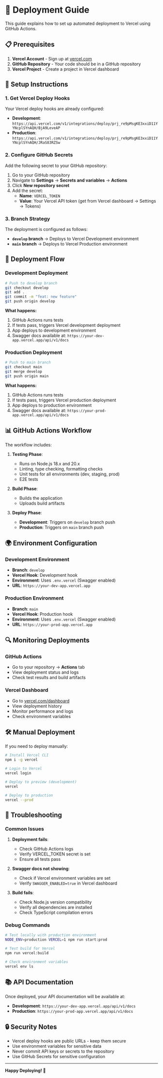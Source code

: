 # 🚀 Deployment Guide

This guide explains how to set up automated deployment to Vercel using GitHub Actions.

## 📋 Prerequisites

1. **Vercel Account** - Sign up at [vercel.com](https://vercel.com)
2. **GitHub Repository** - Your code should be in a GitHub repository
3. **Vercel Project** - Create a project in Vercel dashboard

## 🔧 Setup Instructions

### 1. Get Vercel Deploy Hooks

Your Vercel deploy hooks are already configured:

- **Development**: `https://api.vercel.com/v1/integrations/deploy/prj_re9pMsgKE3xxiD11YYNcplSYnAQH/BjA9LeveAP`
- **Production**: `https://api.vercel.com/v1/integrations/deploy/prj_re9pMsgKE3xxiD11YYNcplSYnAQH/JRaS83RZSw`

### 2. Configure GitHub Secrets

Add the following secret to your GitHub repository:

1. Go to your GitHub repository
2. Navigate to **Settings** → **Secrets and variables** → **Actions**
3. Click **New repository secret**
4. Add the secret:
   - **Name**: `VERCEL_TOKEN`
   - **Value**: Your Vercel API token (get from Vercel dashboard → Settings → Tokens)

### 3. Branch Strategy

The deployment is configured as follows:

- **`develop` branch** → Deploys to Vercel Development environment
- **`main` branch** → Deploys to Vercel Production environment

## 🔄 Deployment Flow

### Development Deployment

```bash
# Push to develop branch
git checkout develop
git add .
git commit -m "feat: new feature"
git push origin develop
```

**What happens:**
1. GitHub Actions runs tests
2. If tests pass, triggers Vercel development deployment
3. App deploys to development environment
4. Swagger docs available at: `https://your-dev-app.vercel.app/api/v1/docs`

### Production Deployment

```bash
# Push to main branch
git checkout main
git merge develop
git push origin main
```

**What happens:**
1. GitHub Actions runs tests
2. If tests pass, triggers Vercel production deployment
3. App deploys to production environment
4. Swagger docs available at: `https://your-prod-app.vercel.app/api/v1/docs`

## 📊 GitHub Actions Workflow

The workflow includes:

1. **Testing Phase**:
   - Runs on Node.js 18.x and 20.x
   - Linting, type checking, formatting checks
   - Unit tests for all environments (dev, staging, prod)
   - E2E tests

2. **Build Phase**:
   - Builds the application
   - Uploads build artifacts

3. **Deploy Phase**:
   - **Development**: Triggers on `develop` branch push
   - **Production**: Triggers on `main` branch push

## 🌍 Environment Configuration

### Development Environment
- **Branch**: `develop`
- **Vercel Hook**: Development hook
- **Environment**: Uses `.env.vercel` (Swagger enabled)
- **URL**: `https://your-dev-app.vercel.app`

### Production Environment
- **Branch**: `main`
- **Vercel Hook**: Production hook
- **Environment**: Uses `.env.vercel` (Swagger enabled)
- **URL**: `https://your-prod-app.vercel.app`

## 🔍 Monitoring Deployments

### GitHub Actions
- Go to your repository → **Actions** tab
- View deployment status and logs
- Check test results and build artifacts

### Vercel Dashboard
- Go to [vercel.com/dashboard](https://vercel.com/dashboard)
- View deployment history
- Monitor performance and logs
- Check environment variables

## 🛠️ Manual Deployment

If you need to deploy manually:

```bash
# Install Vercel CLI
npm i -g vercel

# Login to Vercel
vercel login

# Deploy to preview (development)
vercel

# Deploy to production
vercel --prod
```

## 🔧 Troubleshooting

### Common Issues

1. **Deployment fails**:
   - Check GitHub Actions logs
   - Verify VERCEL_TOKEN secret is set
   - Ensure all tests pass

2. **Swagger docs not showing**:
   - Check if Vercel environment variables are set
   - Verify `SWAGGER_ENABLED=true` in Vercel dashboard

3. **Build fails**:
   - Check Node.js version compatibility
   - Verify all dependencies are installed
   - Check TypeScript compilation errors

### Debug Commands

```bash
# Test locally with production environment
NODE_ENV=production VERCEL=1 npm run start:prod

# Test build for Vercel
npm run vercel:build

# Check environment variables
vercel env ls
```

## 📚 API Documentation

Once deployed, your API documentation will be available at:

- **Development**: `https://your-dev-app.vercel.app/api/v1/docs`
- **Production**: `https://your-prod-app.vercel.app/api/v1/docs`

## 🔒 Security Notes

- Vercel deploy hooks are public URLs - keep them secure
- Use environment variables for sensitive data
- Never commit API keys or secrets to the repository
- Use GitHub Secrets for sensitive configuration

---

**Happy Deploying! 🚀**

